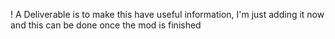 ! A Deliverable is to make this have useful information, I'm just adding it now and this can be done once the mod is finished
